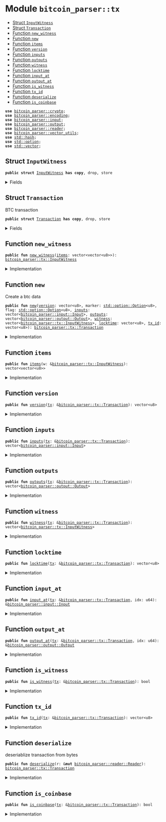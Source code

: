 
<a name="bitcoin_parser_tx"></a>

# Module `bitcoin_parser::tx`



-  [Struct `InputWitness`](#bitcoin_parser_tx_InputWitness)
-  [Struct `Transaction`](#bitcoin_parser_tx_Transaction)
-  [Function `new_witness`](#bitcoin_parser_tx_new_witness)
-  [Function `new`](#bitcoin_parser_tx_new)
-  [Function `items`](#bitcoin_parser_tx_items)
-  [Function `version`](#bitcoin_parser_tx_version)
-  [Function `inputs`](#bitcoin_parser_tx_inputs)
-  [Function `outputs`](#bitcoin_parser_tx_outputs)
-  [Function `witness`](#bitcoin_parser_tx_witness)
-  [Function `locktime`](#bitcoin_parser_tx_locktime)
-  [Function `input_at`](#bitcoin_parser_tx_input_at)
-  [Function `output_at`](#bitcoin_parser_tx_output_at)
-  [Function `is_witness`](#bitcoin_parser_tx_is_witness)
-  [Function `tx_id`](#bitcoin_parser_tx_tx_id)
-  [Function `deserialize`](#bitcoin_parser_tx_deserialize)
-  [Function `is_coinbase`](#bitcoin_parser_tx_is_coinbase)


<pre><code><b>use</b> <a href="../bitcoin_parser/crypto.md#bitcoin_parser_crypto">bitcoin_parser::crypto</a>;
<b>use</b> <a href="../bitcoin_parser/encoding.md#bitcoin_parser_encoding">bitcoin_parser::encoding</a>;
<b>use</b> <a href="../bitcoin_parser/input.md#bitcoin_parser_input">bitcoin_parser::input</a>;
<b>use</b> <a href="../bitcoin_parser/output.md#bitcoin_parser_output">bitcoin_parser::output</a>;
<b>use</b> <a href="../bitcoin_parser/reader.md#bitcoin_parser_reader">bitcoin_parser::reader</a>;
<b>use</b> <a href="../bitcoin_parser/vector_utils.md#bitcoin_parser_vector_utils">bitcoin_parser::vector_utils</a>;
<b>use</b> <a href="../dependencies/std/hash.md#std_hash">std::hash</a>;
<b>use</b> <a href="../dependencies/std/option.md#std_option">std::option</a>;
<b>use</b> <a href="../dependencies/std/vector.md#std_vector">std::vector</a>;
</code></pre>



<a name="bitcoin_parser_tx_InputWitness"></a>

## Struct `InputWitness`



<pre><code><b>public</b> <b>struct</b> <a href="../bitcoin_parser/tx.md#bitcoin_parser_tx_InputWitness">InputWitness</a> <b>has</b> <b>copy</b>, drop, store
</code></pre>



<details>
<summary>Fields</summary>


<dl>
<dt>
<code><a href="../bitcoin_parser/tx.md#bitcoin_parser_tx_items">items</a>: vector&lt;vector&lt;u8&gt;&gt;</code>
</dt>
<dd>
</dd>
</dl>


</details>

<a name="bitcoin_parser_tx_Transaction"></a>

## Struct `Transaction`

BTC transaction


<pre><code><b>public</b> <b>struct</b> <a href="../bitcoin_parser/tx.md#bitcoin_parser_tx_Transaction">Transaction</a> <b>has</b> <b>copy</b>, drop, store
</code></pre>



<details>
<summary>Fields</summary>


<dl>
<dt>
<code><a href="../bitcoin_parser/tx.md#bitcoin_parser_tx_version">version</a>: vector&lt;u8&gt;</code>
</dt>
<dd>
</dd>
<dt>
<code><a href="../bitcoin_parser/tx.md#bitcoin_parser_tx_inputs">inputs</a>: vector&lt;<a href="../bitcoin_parser/input.md#bitcoin_parser_input_Input">bitcoin_parser::input::Input</a>&gt;</code>
</dt>
<dd>
</dd>
<dt>
<code>marker: <a href="../dependencies/std/option.md#std_option_Option">std::option::Option</a>&lt;u8&gt;</code>
</dt>
<dd>
</dd>
<dt>
<code>flag: <a href="../dependencies/std/option.md#std_option_Option">std::option::Option</a>&lt;u8&gt;</code>
</dt>
<dd>
</dd>
<dt>
<code><a href="../bitcoin_parser/tx.md#bitcoin_parser_tx_outputs">outputs</a>: vector&lt;<a href="../bitcoin_parser/output.md#bitcoin_parser_output_Output">bitcoin_parser::output::Output</a>&gt;</code>
</dt>
<dd>
</dd>
<dt>
<code><a href="../bitcoin_parser/tx.md#bitcoin_parser_tx_witness">witness</a>: vector&lt;<a href="../bitcoin_parser/tx.md#bitcoin_parser_tx_InputWitness">bitcoin_parser::tx::InputWitness</a>&gt;</code>
</dt>
<dd>
</dd>
<dt>
<code><a href="../bitcoin_parser/tx.md#bitcoin_parser_tx_locktime">locktime</a>: vector&lt;u8&gt;</code>
</dt>
<dd>
</dd>
<dt>
<code><a href="../bitcoin_parser/tx.md#bitcoin_parser_tx_tx_id">tx_id</a>: vector&lt;u8&gt;</code>
</dt>
<dd>
</dd>
</dl>


</details>

<a name="bitcoin_parser_tx_new_witness"></a>

## Function `new_witness`



<pre><code><b>public</b> <b>fun</b> <a href="../bitcoin_parser/tx.md#bitcoin_parser_tx_new_witness">new_witness</a>(<a href="../bitcoin_parser/tx.md#bitcoin_parser_tx_items">items</a>: vector&lt;vector&lt;u8&gt;&gt;): <a href="../bitcoin_parser/tx.md#bitcoin_parser_tx_InputWitness">bitcoin_parser::tx::InputWitness</a>
</code></pre>



<details>
<summary>Implementation</summary>


<pre><code><b>public</b> <b>fun</b> <a href="../bitcoin_parser/tx.md#bitcoin_parser_tx_new_witness">new_witness</a>(<a href="../bitcoin_parser/tx.md#bitcoin_parser_tx_items">items</a>: vector&lt;vector&lt;u8&gt;&gt;): <a href="../bitcoin_parser/tx.md#bitcoin_parser_tx_InputWitness">InputWitness</a> {
    <a href="../bitcoin_parser/tx.md#bitcoin_parser_tx_InputWitness">InputWitness</a> {
	<a href="../bitcoin_parser/tx.md#bitcoin_parser_tx_items">items</a>
    }
}
</code></pre>



</details>

<a name="bitcoin_parser_tx_new"></a>

## Function `new`

Create a btc data


<pre><code><b>public</b> <b>fun</b> <a href="../bitcoin_parser/tx.md#bitcoin_parser_tx_new">new</a>(<a href="../bitcoin_parser/tx.md#bitcoin_parser_tx_version">version</a>: vector&lt;u8&gt;, marker: <a href="../dependencies/std/option.md#std_option_Option">std::option::Option</a>&lt;u8&gt;, flag: <a href="../dependencies/std/option.md#std_option_Option">std::option::Option</a>&lt;u8&gt;, <a href="../bitcoin_parser/tx.md#bitcoin_parser_tx_inputs">inputs</a>: vector&lt;<a href="../bitcoin_parser/input.md#bitcoin_parser_input_Input">bitcoin_parser::input::Input</a>&gt;, <a href="../bitcoin_parser/tx.md#bitcoin_parser_tx_outputs">outputs</a>: vector&lt;<a href="../bitcoin_parser/output.md#bitcoin_parser_output_Output">bitcoin_parser::output::Output</a>&gt;, <a href="../bitcoin_parser/tx.md#bitcoin_parser_tx_witness">witness</a>: vector&lt;<a href="../bitcoin_parser/tx.md#bitcoin_parser_tx_InputWitness">bitcoin_parser::tx::InputWitness</a>&gt;, <a href="../bitcoin_parser/tx.md#bitcoin_parser_tx_locktime">locktime</a>: vector&lt;u8&gt;, <a href="../bitcoin_parser/tx.md#bitcoin_parser_tx_tx_id">tx_id</a>: vector&lt;u8&gt;): <a href="../bitcoin_parser/tx.md#bitcoin_parser_tx_Transaction">bitcoin_parser::tx::Transaction</a>
</code></pre>



<details>
<summary>Implementation</summary>


<pre><code><b>public</b> <b>fun</b> <a href="../bitcoin_parser/tx.md#bitcoin_parser_tx_new">new</a>(
    <a href="../bitcoin_parser/tx.md#bitcoin_parser_tx_version">version</a>: vector&lt;u8&gt;,
    marker: Option&lt;u8&gt;,
    flag: Option&lt;u8&gt;,
    <a href="../bitcoin_parser/tx.md#bitcoin_parser_tx_inputs">inputs</a>: vector&lt;Input&gt;,
    <a href="../bitcoin_parser/tx.md#bitcoin_parser_tx_outputs">outputs</a>: vector&lt;Output&gt;,
    <a href="../bitcoin_parser/tx.md#bitcoin_parser_tx_witness">witness</a>: vector&lt;<a href="../bitcoin_parser/tx.md#bitcoin_parser_tx_InputWitness">InputWitness</a>&gt;,
    <a href="../bitcoin_parser/tx.md#bitcoin_parser_tx_locktime">locktime</a>: vector&lt;u8&gt;,
    <a href="../bitcoin_parser/tx.md#bitcoin_parser_tx_tx_id">tx_id</a>: vector&lt;u8&gt;,
): <a href="../bitcoin_parser/tx.md#bitcoin_parser_tx_Transaction">Transaction</a> {
    <a href="../bitcoin_parser/tx.md#bitcoin_parser_tx_Transaction">Transaction</a> {
        <a href="../bitcoin_parser/tx.md#bitcoin_parser_tx_version">version</a>,
        marker,
        flag,
        <a href="../bitcoin_parser/tx.md#bitcoin_parser_tx_inputs">inputs</a>,
        <a href="../bitcoin_parser/tx.md#bitcoin_parser_tx_outputs">outputs</a>,
        <a href="../bitcoin_parser/tx.md#bitcoin_parser_tx_witness">witness</a>,
        <a href="../bitcoin_parser/tx.md#bitcoin_parser_tx_locktime">locktime</a>,
        <a href="../bitcoin_parser/tx.md#bitcoin_parser_tx_tx_id">tx_id</a>,
    }
}
</code></pre>



</details>

<a name="bitcoin_parser_tx_items"></a>

## Function `items`



<pre><code><b>public</b> <b>fun</b> <a href="../bitcoin_parser/tx.md#bitcoin_parser_tx_items">items</a>(w: &<a href="../bitcoin_parser/tx.md#bitcoin_parser_tx_InputWitness">bitcoin_parser::tx::InputWitness</a>): vector&lt;vector&lt;u8&gt;&gt;
</code></pre>



<details>
<summary>Implementation</summary>


<pre><code><b>public</b> <b>fun</b> <a href="../bitcoin_parser/tx.md#bitcoin_parser_tx_items">items</a>(w: &<a href="../bitcoin_parser/tx.md#bitcoin_parser_tx_InputWitness">InputWitness</a>): vector&lt;vector&lt;u8&gt;&gt; {
    w.<a href="../bitcoin_parser/tx.md#bitcoin_parser_tx_items">items</a>
}
</code></pre>



</details>

<a name="bitcoin_parser_tx_version"></a>

## Function `version`



<pre><code><b>public</b> <b>fun</b> <a href="../bitcoin_parser/tx.md#bitcoin_parser_tx_version">version</a>(<a href="../bitcoin_parser/tx.md#bitcoin_parser_tx">tx</a>: &<a href="../bitcoin_parser/tx.md#bitcoin_parser_tx_Transaction">bitcoin_parser::tx::Transaction</a>): vector&lt;u8&gt;
</code></pre>



<details>
<summary>Implementation</summary>


<pre><code><b>public</b> <b>fun</b> <a href="../bitcoin_parser/tx.md#bitcoin_parser_tx_version">version</a>(<a href="../bitcoin_parser/tx.md#bitcoin_parser_tx">tx</a>: &<a href="../bitcoin_parser/tx.md#bitcoin_parser_tx_Transaction">Transaction</a>): vector&lt;u8&gt; {
    <a href="../bitcoin_parser/tx.md#bitcoin_parser_tx">tx</a>.<a href="../bitcoin_parser/tx.md#bitcoin_parser_tx_version">version</a>
}
</code></pre>



</details>

<a name="bitcoin_parser_tx_inputs"></a>

## Function `inputs`



<pre><code><b>public</b> <b>fun</b> <a href="../bitcoin_parser/tx.md#bitcoin_parser_tx_inputs">inputs</a>(<a href="../bitcoin_parser/tx.md#bitcoin_parser_tx">tx</a>: &<a href="../bitcoin_parser/tx.md#bitcoin_parser_tx_Transaction">bitcoin_parser::tx::Transaction</a>): vector&lt;<a href="../bitcoin_parser/input.md#bitcoin_parser_input_Input">bitcoin_parser::input::Input</a>&gt;
</code></pre>



<details>
<summary>Implementation</summary>


<pre><code><b>public</b> <b>fun</b> <a href="../bitcoin_parser/tx.md#bitcoin_parser_tx_inputs">inputs</a>(<a href="../bitcoin_parser/tx.md#bitcoin_parser_tx">tx</a>: &<a href="../bitcoin_parser/tx.md#bitcoin_parser_tx_Transaction">Transaction</a>): vector&lt;Input&gt; {
    <a href="../bitcoin_parser/tx.md#bitcoin_parser_tx">tx</a>.<a href="../bitcoin_parser/tx.md#bitcoin_parser_tx_inputs">inputs</a>
}
</code></pre>



</details>

<a name="bitcoin_parser_tx_outputs"></a>

## Function `outputs`



<pre><code><b>public</b> <b>fun</b> <a href="../bitcoin_parser/tx.md#bitcoin_parser_tx_outputs">outputs</a>(<a href="../bitcoin_parser/tx.md#bitcoin_parser_tx">tx</a>: &<a href="../bitcoin_parser/tx.md#bitcoin_parser_tx_Transaction">bitcoin_parser::tx::Transaction</a>): vector&lt;<a href="../bitcoin_parser/output.md#bitcoin_parser_output_Output">bitcoin_parser::output::Output</a>&gt;
</code></pre>



<details>
<summary>Implementation</summary>


<pre><code><b>public</b> <b>fun</b> <a href="../bitcoin_parser/tx.md#bitcoin_parser_tx_outputs">outputs</a>(<a href="../bitcoin_parser/tx.md#bitcoin_parser_tx">tx</a>: &<a href="../bitcoin_parser/tx.md#bitcoin_parser_tx_Transaction">Transaction</a>): vector&lt;Output&gt; {
    <a href="../bitcoin_parser/tx.md#bitcoin_parser_tx">tx</a>.<a href="../bitcoin_parser/tx.md#bitcoin_parser_tx_outputs">outputs</a>
}
</code></pre>



</details>

<a name="bitcoin_parser_tx_witness"></a>

## Function `witness`



<pre><code><b>public</b> <b>fun</b> <a href="../bitcoin_parser/tx.md#bitcoin_parser_tx_witness">witness</a>(<a href="../bitcoin_parser/tx.md#bitcoin_parser_tx">tx</a>: &<a href="../bitcoin_parser/tx.md#bitcoin_parser_tx_Transaction">bitcoin_parser::tx::Transaction</a>): vector&lt;<a href="../bitcoin_parser/tx.md#bitcoin_parser_tx_InputWitness">bitcoin_parser::tx::InputWitness</a>&gt;
</code></pre>



<details>
<summary>Implementation</summary>


<pre><code><b>public</b> <b>fun</b> <a href="../bitcoin_parser/tx.md#bitcoin_parser_tx_witness">witness</a>(<a href="../bitcoin_parser/tx.md#bitcoin_parser_tx">tx</a>: &<a href="../bitcoin_parser/tx.md#bitcoin_parser_tx_Transaction">Transaction</a>): vector&lt;<a href="../bitcoin_parser/tx.md#bitcoin_parser_tx_InputWitness">InputWitness</a>&gt; {
    <a href="../bitcoin_parser/tx.md#bitcoin_parser_tx">tx</a>.<a href="../bitcoin_parser/tx.md#bitcoin_parser_tx_witness">witness</a>
}
</code></pre>



</details>

<a name="bitcoin_parser_tx_locktime"></a>

## Function `locktime`



<pre><code><b>public</b> <b>fun</b> <a href="../bitcoin_parser/tx.md#bitcoin_parser_tx_locktime">locktime</a>(<a href="../bitcoin_parser/tx.md#bitcoin_parser_tx">tx</a>: &<a href="../bitcoin_parser/tx.md#bitcoin_parser_tx_Transaction">bitcoin_parser::tx::Transaction</a>): vector&lt;u8&gt;
</code></pre>



<details>
<summary>Implementation</summary>


<pre><code><b>public</b> <b>fun</b> <a href="../bitcoin_parser/tx.md#bitcoin_parser_tx_locktime">locktime</a>(<a href="../bitcoin_parser/tx.md#bitcoin_parser_tx">tx</a>: &<a href="../bitcoin_parser/tx.md#bitcoin_parser_tx_Transaction">Transaction</a>): vector&lt;u8&gt; {
    <a href="../bitcoin_parser/tx.md#bitcoin_parser_tx">tx</a>.<a href="../bitcoin_parser/tx.md#bitcoin_parser_tx_locktime">locktime</a>
}
</code></pre>



</details>

<a name="bitcoin_parser_tx_input_at"></a>

## Function `input_at`



<pre><code><b>public</b> <b>fun</b> <a href="../bitcoin_parser/tx.md#bitcoin_parser_tx_input_at">input_at</a>(<a href="../bitcoin_parser/tx.md#bitcoin_parser_tx">tx</a>: &<a href="../bitcoin_parser/tx.md#bitcoin_parser_tx_Transaction">bitcoin_parser::tx::Transaction</a>, idx: u64): &<a href="../bitcoin_parser/input.md#bitcoin_parser_input_Input">bitcoin_parser::input::Input</a>
</code></pre>



<details>
<summary>Implementation</summary>


<pre><code><b>public</b> <b>fun</b> <a href="../bitcoin_parser/tx.md#bitcoin_parser_tx_input_at">input_at</a>(<a href="../bitcoin_parser/tx.md#bitcoin_parser_tx">tx</a>: &<a href="../bitcoin_parser/tx.md#bitcoin_parser_tx_Transaction">Transaction</a>, idx: u64): &Input {
    &<a href="../bitcoin_parser/tx.md#bitcoin_parser_tx">tx</a>.<a href="../bitcoin_parser/tx.md#bitcoin_parser_tx_inputs">inputs</a>[idx]
}
</code></pre>



</details>

<a name="bitcoin_parser_tx_output_at"></a>

## Function `output_at`



<pre><code><b>public</b> <b>fun</b> <a href="../bitcoin_parser/tx.md#bitcoin_parser_tx_output_at">output_at</a>(<a href="../bitcoin_parser/tx.md#bitcoin_parser_tx">tx</a>: &<a href="../bitcoin_parser/tx.md#bitcoin_parser_tx_Transaction">bitcoin_parser::tx::Transaction</a>, idx: u64): &<a href="../bitcoin_parser/output.md#bitcoin_parser_output_Output">bitcoin_parser::output::Output</a>
</code></pre>



<details>
<summary>Implementation</summary>


<pre><code><b>public</b> <b>fun</b> <a href="../bitcoin_parser/tx.md#bitcoin_parser_tx_output_at">output_at</a>(<a href="../bitcoin_parser/tx.md#bitcoin_parser_tx">tx</a>: &<a href="../bitcoin_parser/tx.md#bitcoin_parser_tx_Transaction">Transaction</a>, idx: u64): &Output {
    &<a href="../bitcoin_parser/tx.md#bitcoin_parser_tx">tx</a>.<a href="../bitcoin_parser/tx.md#bitcoin_parser_tx_outputs">outputs</a>[idx]
}
</code></pre>



</details>

<a name="bitcoin_parser_tx_is_witness"></a>

## Function `is_witness`



<pre><code><b>public</b> <b>fun</b> <a href="../bitcoin_parser/tx.md#bitcoin_parser_tx_is_witness">is_witness</a>(<a href="../bitcoin_parser/tx.md#bitcoin_parser_tx">tx</a>: &<a href="../bitcoin_parser/tx.md#bitcoin_parser_tx_Transaction">bitcoin_parser::tx::Transaction</a>): bool
</code></pre>



<details>
<summary>Implementation</summary>


<pre><code><b>public</b> <b>fun</b> <a href="../bitcoin_parser/tx.md#bitcoin_parser_tx_is_witness">is_witness</a>(<a href="../bitcoin_parser/tx.md#bitcoin_parser_tx">tx</a>: &<a href="../bitcoin_parser/tx.md#bitcoin_parser_tx_Transaction">Transaction</a>): bool {
    <b>if</b> (<a href="../bitcoin_parser/tx.md#bitcoin_parser_tx">tx</a>.marker.is_none() || <a href="../bitcoin_parser/tx.md#bitcoin_parser_tx">tx</a>.flag.is_none()) {
        <b>return</b> <b>false</b>
    };
    <b>let</b> m = <a href="../bitcoin_parser/tx.md#bitcoin_parser_tx">tx</a>.marker.borrow();
    <b>let</b> f = <a href="../bitcoin_parser/tx.md#bitcoin_parser_tx">tx</a>.flag.borrow();
    m == 0x00 && f == 0x01
}
</code></pre>



</details>

<a name="bitcoin_parser_tx_tx_id"></a>

## Function `tx_id`



<pre><code><b>public</b> <b>fun</b> <a href="../bitcoin_parser/tx.md#bitcoin_parser_tx_tx_id">tx_id</a>(<a href="../bitcoin_parser/tx.md#bitcoin_parser_tx">tx</a>: &<a href="../bitcoin_parser/tx.md#bitcoin_parser_tx_Transaction">bitcoin_parser::tx::Transaction</a>): vector&lt;u8&gt;
</code></pre>



<details>
<summary>Implementation</summary>


<pre><code><b>public</b> <b>fun</b> <a href="../bitcoin_parser/tx.md#bitcoin_parser_tx_tx_id">tx_id</a>(<a href="../bitcoin_parser/tx.md#bitcoin_parser_tx">tx</a>: &<a href="../bitcoin_parser/tx.md#bitcoin_parser_tx_Transaction">Transaction</a>): vector&lt;u8&gt; {
    <a href="../bitcoin_parser/tx.md#bitcoin_parser_tx">tx</a>.<a href="../bitcoin_parser/tx.md#bitcoin_parser_tx_tx_id">tx_id</a>
}
</code></pre>



</details>

<a name="bitcoin_parser_tx_deserialize"></a>

## Function `deserialize`

deseriablize transaction from bytes


<pre><code><b>public</b> <b>fun</b> <a href="../bitcoin_parser/tx.md#bitcoin_parser_tx_deserialize">deserialize</a>(r: &<b>mut</b> <a href="../bitcoin_parser/reader.md#bitcoin_parser_reader_Reader">bitcoin_parser::reader::Reader</a>): <a href="../bitcoin_parser/tx.md#bitcoin_parser_tx_Transaction">bitcoin_parser::tx::Transaction</a>
</code></pre>



<details>
<summary>Implementation</summary>


<pre><code><b>public</b> <b>fun</b> <a href="../bitcoin_parser/tx.md#bitcoin_parser_tx_deserialize">deserialize</a>(r: &<b>mut</b> Reader): <a href="../bitcoin_parser/tx.md#bitcoin_parser_tx_Transaction">Transaction</a> {
    // transaction data without segwit.
    // <b>use</b> <b>for</b> compute the <a href="../bitcoin_parser/tx.md#bitcoin_parser_tx_tx_id">tx_id</a>
    <b>let</b> <b>mut</b> raw_tx = vector[];
    <b>let</b> <a href="../bitcoin_parser/tx.md#bitcoin_parser_tx_version">version</a> = r.read(4);
    raw_tx.append(<a href="../bitcoin_parser/tx.md#bitcoin_parser_tx_version">version</a>);
    <b>let</b> segwit = r.peek(2);
    <b>let</b> <b>mut</b> marker: Option&lt;u8&gt; = option::none();
    <b>let</b> <b>mut</b> flag: Option&lt;u8&gt; = option::none();
    <b>if</b> (segwit[0] == 0x00 && segwit[1] == 0x01) {
        marker = option::some(r.read_byte());
        flag = option::some(r.read_byte());
    };
    <b>let</b> number_inputs = r.read_compact_size();
    raw_tx.append(u64_to_varint_bytes(number_inputs));
    <b>let</b> <b>mut</b> <a href="../bitcoin_parser/tx.md#bitcoin_parser_tx_inputs">inputs</a> = vector[];
    number_inputs.do!(|_| {
        <b>let</b> inp = <a href="../bitcoin_parser/input.md#bitcoin_parser_input_decode">input::decode</a>(r);
        <a href="../bitcoin_parser/tx.md#bitcoin_parser_tx_inputs">inputs</a>.push_back(
            inp,
        );
        raw_tx.append(inp.encode());
    });
    // read <a href="../bitcoin_parser/tx.md#bitcoin_parser_tx_outputs">outputs</a>
    <b>let</b> number_outputs = r.read_compact_size();
    raw_tx.append(u64_to_varint_bytes(number_outputs));
    <b>let</b> <b>mut</b> <a href="../bitcoin_parser/tx.md#bitcoin_parser_tx_outputs">outputs</a> = vector[];
    number_outputs.do!(|_| {
        <b>let</b> out = <a href="../bitcoin_parser/output.md#bitcoin_parser_output_decode">output::decode</a>(r);
        <a href="../bitcoin_parser/tx.md#bitcoin_parser_tx_outputs">outputs</a>.push_back(
            out,
        );
        raw_tx.append(out.encode());
    });
    // extract <a href="../bitcoin_parser/tx.md#bitcoin_parser_tx_witness">witness</a>
    <b>let</b> <b>mut</b> <a href="../bitcoin_parser/tx.md#bitcoin_parser_tx_witness">witness</a> = vector[];
    <b>if</b> (segwit[0] == 0x00 && segwit[1] == 0x01) {
        number_inputs.do!(|_| {
            <b>let</b> stack_item = r.read_compact_size();
            <b>let</b> <b>mut</b> <a href="../bitcoin_parser/tx.md#bitcoin_parser_tx_items">items</a> = vector[];
            stack_item.do!(|_| {
                <b>let</b> size = r.read_compact_size();
                <a href="../bitcoin_parser/tx.md#bitcoin_parser_tx_items">items</a>.push_back(r.read(size));
            });
            <a href="../bitcoin_parser/tx.md#bitcoin_parser_tx_witness">witness</a>.push_back(<a href="../bitcoin_parser/tx.md#bitcoin_parser_tx_InputWitness">InputWitness</a> {
                <a href="../bitcoin_parser/tx.md#bitcoin_parser_tx_items">items</a>,
            });
        })
    };
    <b>let</b> <a href="../bitcoin_parser/tx.md#bitcoin_parser_tx_locktime">locktime</a> = r.read(4);
    raw_tx.append(<a href="../bitcoin_parser/tx.md#bitcoin_parser_tx_locktime">locktime</a>);
    <b>let</b> <a href="../bitcoin_parser/tx.md#bitcoin_parser_tx_tx_id">tx_id</a> = hash256(raw_tx);
    <a href="../bitcoin_parser/tx.md#bitcoin_parser_tx_new">new</a>(
        <a href="../bitcoin_parser/tx.md#bitcoin_parser_tx_version">version</a>,
        marker,
        flag,
        <a href="../bitcoin_parser/tx.md#bitcoin_parser_tx_inputs">inputs</a>,
        <a href="../bitcoin_parser/tx.md#bitcoin_parser_tx_outputs">outputs</a>,
        <a href="../bitcoin_parser/tx.md#bitcoin_parser_tx_witness">witness</a>,
        <a href="../bitcoin_parser/tx.md#bitcoin_parser_tx_locktime">locktime</a>,
        <a href="../bitcoin_parser/tx.md#bitcoin_parser_tx_tx_id">tx_id</a>,
    )
}
</code></pre>



</details>

<a name="bitcoin_parser_tx_is_coinbase"></a>

## Function `is_coinbase`



<pre><code><b>public</b> <b>fun</b> <a href="../bitcoin_parser/tx.md#bitcoin_parser_tx_is_coinbase">is_coinbase</a>(<a href="../bitcoin_parser/tx.md#bitcoin_parser_tx">tx</a>: &<a href="../bitcoin_parser/tx.md#bitcoin_parser_tx_Transaction">bitcoin_parser::tx::Transaction</a>): bool
</code></pre>



<details>
<summary>Implementation</summary>


<pre><code><b>public</b> <b>fun</b> <a href="../bitcoin_parser/tx.md#bitcoin_parser_tx_is_coinbase">is_coinbase</a>(<a href="../bitcoin_parser/tx.md#bitcoin_parser_tx">tx</a>: &<a href="../bitcoin_parser/tx.md#bitcoin_parser_tx_Transaction">Transaction</a>): bool {
    // TODO: check BIP34 and BIP141
    <a href="../bitcoin_parser/tx.md#bitcoin_parser_tx">tx</a>.<a href="../bitcoin_parser/tx.md#bitcoin_parser_tx_inputs">inputs</a>.length() == 1 && <a href="../bitcoin_parser/tx.md#bitcoin_parser_tx">tx</a>.<a href="../bitcoin_parser/tx.md#bitcoin_parser_tx_inputs">inputs</a>[0].vout() == x"ffffffff" &&
        <a href="../bitcoin_parser/tx.md#bitcoin_parser_tx">tx</a>.<a href="../bitcoin_parser/tx.md#bitcoin_parser_tx_inputs">inputs</a>[0].<a href="../bitcoin_parser/tx.md#bitcoin_parser_tx_tx_id">tx_id</a>() ==  x"0000000000000000000000000000000000000000000000000000000000000000"
}
</code></pre>



</details>

